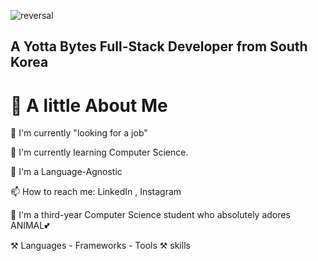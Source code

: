 ![reversal](https://capsule-render.vercel.app/api?type=venom&text=YBGitHub&fontAlign=30&fontSize=30&desc=Use%20theme&descAlign=60&descAlignY=50&theme=radical)
## A Yotta Bytes Full-Stack Developer from South Korea

# 🌟 A little About Me

🔭 I'm currently "looking for a job"

🌱 I'm currently learning Computer Science.

🎨 I'm a Language-Agnostic

📫 How to reach me: LinkedIn , Instagram

🚀 I'm a third-year Computer Science student who absolutely adores ANIMAL💕

⚒️ Languages - Frameworks - Tools ⚒️ skills

